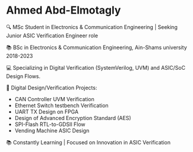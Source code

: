 # Ahmed Abd-Elmotagly

🔍 MSc Student in Electronics & Communication Engineering | Seeking Junior ASIC Verification Engineer role 

📚 BSc in Electronics & Communication Engineering, Ain-Shams university 2018-2023

💻 Specializing in Digital Verification (SystemVerilog, UVM) and ASIC/SoC Design Flows.

🚀 Digital Design/Verification Projects:
- CAN Controller UVM Verification
- Ethernet Switch testbench Verification
- UART TX Design on FPGA
- Design of Advanced Encryption Standard (AES)
- SPI-Flash RTL-to-GDSII Flow
- Vending Machine ASIC Design

📚 Constantly Learning | Focused on Innovation in ASIC Verification
